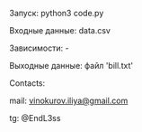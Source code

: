 Запуск: python3 code.py

Входные данные: data.csv

Зависимости: -

Выходные данные: файл 'bill.txt'

Contacts: 

mail: vinokurov.iliya@gmail.com

tg: @EndL3ss
